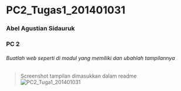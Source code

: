 # PC2_Tugas1_201401031
### Abel Agustian Sidauruk
### PC 2


###### Buatlah web seperti di modul yang memiliki dan ubahlah tampilannya 
> Screenshot tampilan dimasukkan dalam readme
![PC2_Tuga1_201401031](https://user-images.githubusercontent.com/73374793/194747135-25c70371-e3e2-43d3-8600-d0bb652db808.png)
